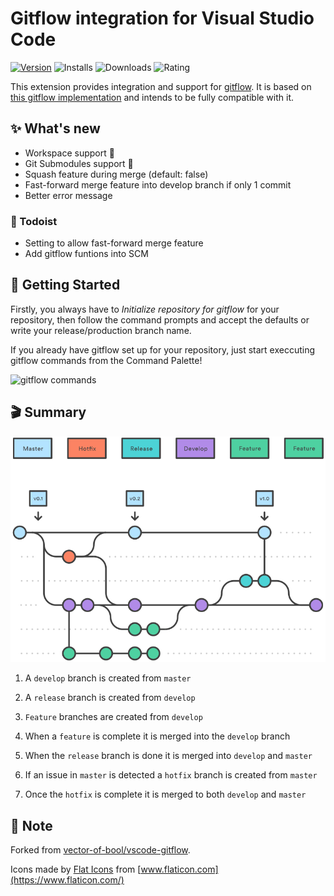 # Gitflow integration for Visual Studio Code

[![Version](https://img.shields.io/visual-studio-marketplace/v/buianhthang.gitflow?style=for-the-badge&logo=visual-studio-code)](https://marketplace.visualstudio.com/items?itemName=buianhthang.gitflow) ![Installs](https://img.shields.io/visual-studio-marketplace/i/buianhthang.gitflow?style=for-the-badge) ![Downloads](https://img.shields.io/visual-studio-marketplace/d/buianhthang.gitflow?style=for-the-badge) ![Rating](https://img.shields.io/visual-studio-marketplace/r/buianhthang.gitflow?style=for-the-badge)

This extension provides integration and support for [gitflow](http://nvie.com/posts/a-successful-git-branching-model/). It is based on [this gitflow implementation](https://github.com/nvie/gitflow) and intends to be fully compatible with it.

## ✨ What's new
* Workspace support 🥳
* Git Submodules support 🥳
* Squash feature during merge (default: false)
* Fast-forward merge feature into develop branch if only 1 commit
* Better error message

### 📒 Todoist
* Setting to allow fast-forward merge feature
* Add gitflow funtions into SCM

## 🏁 Getting Started

Firstly, you always have to *Initialize repository for gitflow* for your repository, then follow the command prompts and accept the defaults or write your release/production branch name.

If you already have gitflow set up for your repository, just start execcuting gitflow commands from the Command Palette!

![gitflow commands](res/gitflow.png)

## 🎬 Summary

![gitflow workflow](res/flow.png)

1. A `develop` branch is created from `master`

2. A `release` branch is created from `develop`

3. `Feature` branches are created from `develop`

4. When a `feature` is complete it is merged into the `develop` branch

5. When the `release` branch is done it is merged into `develop` and `master`

6. If an issue in `master` is detected a `hotfix` branch is created from `master`

7. Once the `hotfix` is complete it is merged to both `develop` and `master`

## 📝 Note

Forked from [vector-of-bool/vscode-gitflow](https://github.com/vector-of-bool/vscode-gitflow).

Icons made by [Flat Icons](https://www.flaticon.com/authors/flat-icons) from [www.flaticon.com](https://www.flaticon.com/)
